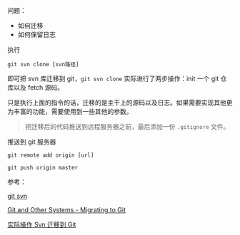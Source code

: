 问题：

+ 如何迁移
+ 如何保留日志

执行

`git svn clone [svn路径]`

即可把 svn 库迁移到 git，`git svn clone` 实际进行了两步操作：init 一个 git 仓库以及 fetch 源码。

只是执行上面的指令的话，迁移的是主干上的源码以及日志。如果需要实现其他更为丰富的功能，需要使用到一些其他的参数。

> 把迁移后的代码推送到远程服务器之前，最后添加一份 `.gitignore` 文件。

推送到 git 服务器

`git remote add origin [url]`

`git push origin master`









参考：

[git svn](https://git-scm.com/docs/git-svn)

[Git and Other Systems - Migrating to Git](https://git-scm.com/book/en/v2/Git-and-Other-Systems-Migrating-to-Git)

[实际操作 Svn 迁移到 Git](https://segmentfault.com/a/1190000007039598)